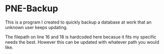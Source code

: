 # PNE-Backup
This is a program I created to quickly backup a database at work that an unknown user keeps updating. 

The filepath on line 16 and 18 is hardcoded here becasue it fits my specific needs the best. However this can be updated with whatever path you would like.  

